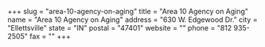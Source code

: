 +++
slug = "area-10-agency-on-aging"
title = "Area 10 Agency on Aging"
name = "Area 10 Agency on Aging"
address = "630 W. Edgewood Dr."
city = "Ellettsville"
state = "IN"
postal = "47401"
website = ""
phone = "812 935-2505"
fax = ""
+++

